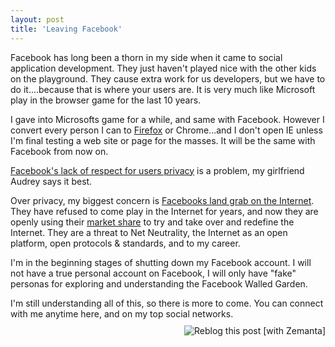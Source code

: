 ```yaml
---
layout: post
title: 'Leaving Facebook'
---
```


</div>
Facebook has long been a thorn in my side when it came to social application development. They just haven't played nice with the other kids on the playground. They cause extra work for us developers, but we have to do it....because that is where your users are. It is very much like Microsoft play in the browser game for the last 10 years.<p></p>
I gave into Microsofts game for a while, and same with Facebook. However I convert every person I can to <a class="zem_slink" title="Firefox" rel="homepage" href="http://www.mozilla.com/en-US/firefox/">Firefox</a> or Chrome...and I don't open IE unless I'm final testing a web site or page for the masses. It will be the same with Facebook from now on.<p></p>
<a href="http://www.audreywatters.com/">Facebook's lack of respect for users privacy</a> is a problem, my girlfriend Audrey says it best.<p></p>
Over privacy, my biggest concern is <a href="http://www.audreywatters.com/">Facebooks land grab on the Internet</a>. They have refused to come play in the Internet for years, and now they are openly using their <a class="zem_slink" title="Market share" rel="wikipedia" href="http://en.wikipedia.org/wiki/Market_share">market share</a> to try and take over and redefine the Internet. They are a threat to Net Neutrality, the Internet as an open platform, open protocols &amp; standards, and to my career.<p></p>
I'm in the beginning stages of shutting down my Facebook account. I will not have a true personal account on Facebook, I will only have "fake" personas for exploring and understanding the Facebook Walled Garden.<p></p>
I'm still understanding all of this, so there is more to come. You can connect with me anytime here, and on my top social networks.
<div class="zemanta-pixie" style="margin-top: 10px; height: 15px;"><a class="zemanta-pixie-a" title="Reblog this post [with Zemanta]" href="http://reblog.zemanta.com/zemified/8bbc9f64-c1a9-4065-a4a5-338260d36e6e/"><img class="zemanta-pixie-img" style="border: medium none; float: right;" src="http://img.zemanta.com/reblog_e.png?x-id=8bbc9f64-c1a9-4065-a4a5-338260d36e6e" alt="Reblog this post [with Zemanta]" /></a><span class="zem-script more-related pretty-attribution"><script src="http://static.zemanta.com/readside/loader.js" type="text/javascript"></script></span></div>